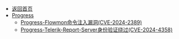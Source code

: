 - [返回首页](/)
- [Progress](Progress/)
  - [Progress-Flowmon命令注入漏洞(CVE-2024-2389)](Progress/Progress-Flowmon命令注入漏洞(CVE-2024-2389).md)
  - [Progress-Telerik-Report-Server身份验证绕过(CVE-2024-4358)](Progress/Progress-Telerik-Report-Server身份验证绕过(CVE-2024-4358).md)
